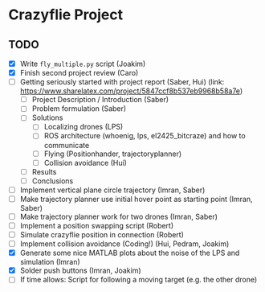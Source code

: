 # Crazyflie Project

## TODO


- [x] Write `fly_multiple.py` script (Joakim)
- [x] Finish second project review (Caro)
- [ ] Getting seriously started with project report (Saber, Hui) (link: https://www.sharelatex.com/project/5847ccf8b537eb9968b58a7e)
  - [ ] Project Description / Introduction (Saber)
  - [ ] Problem formulation (Saber)
  - [ ] Solutions
    - [ ] Localizing drones (LPS)
    - [ ] ROS architecture (whoenig, lps, el2425_bitcraze) and how to communicate
    - [ ] Flying (Positionhander, trajectoryplanner)
    - [ ] Collision avoidance (Hui)
  - [ ] Results
  - [ ] Conclusions
- [ ] Implement vertical plane circle trajectory (Imran, Saber)
- [ ] Make trajectory planner use initial hover point as starting point (Imran, Saber)
- [ ] Make trajectory planner work for two drones (Imran, Saber)
- [ ] Implement a position swapping script (Robert)
- [ ] Simulate crazyflie position in connection (Robert)
- [ ] Implement collision avoidance (Coding!) (Hui, Pedram, Joakim)
- [x] Generate some nice MATLAB plots about the noise of the LPS and simulation (Imran)
- [x] Solder push buttons (Imran, Joakim)
- [ ] If time allows: Script for following a moving target (e.g. the other drone)
